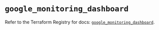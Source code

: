 # `google_monitoring_dashboard`

Refer to the Terraform Registry for docs: [`google_monitoring_dashboard`](https://registry.terraform.io/providers/hashicorp/google-beta/5.12.0/docs/resources/google_monitoring_dashboard).
